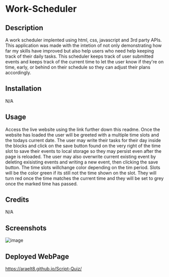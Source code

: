 # Work-Scheduler

## Description

A work scheduler implented using html, css, javascript and 3rd party APIs. This application was made with the intetion of not only demonstrating how far my skills have improved but also help users who need help keeping track of their daily tasks. This scheduler keeps track of user submitted events and keeps track of the current time to let the user know if they're on time, early, or behind on their schedule so they can adjust their plans accordingly.

## Installation

N/A

## Usage

Access the live website using the link further down this readme. Once the website has loaded the user will be greeted with a multiple time slots and the todays current date. The user may write their tasks for their day inside the blocks and click on the save button found on the very right of the time slot to save their events to local storage so they may persist even after the page is reloaded. The user may also overwrite current existing event by deleting exisisting events and writing a new event, then clicking the save button. The time slots willchange color depending on the tim period. Slots will be the color green if its still not the time shown on the slot. They will turn red once the time matches the current time and they will be set to grey once the marked time has passed.

## Credits

N/A

## Screenshots

![image](https://user-images.githubusercontent.com/60860293/233502773-ec1f3c14-2c9e-4e94-b3d8-f6b327293989.png)

## Deployed WebPage

https://araelt8.github.io/Script-Quiz/

